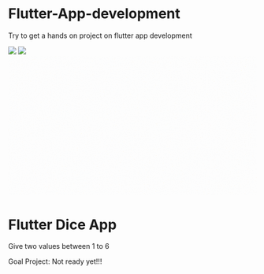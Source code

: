 # Flutter-App-development
Try to get a hands on project on flutter app development


  <img src="docs/scenebmi.gif"> 


  <img src="docs/scenecode1.gif" width="700"> 

  <img src="docs/scenexylo.gif"> 


# Flutter Dice App
Give two values between 1 to 6


Goal Project: Not ready yet!!!

